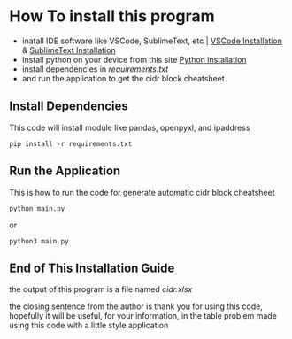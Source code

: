 # How To install this program

- inatall IDE software like VSCode, SublimeText, etc | [VSCode Installation](https://code.visualstudio.com/download) & [SublimeText Installation](https://www.sublimetext.com/download)
- install python on your device from this site [Python installation](https://www.python.org/downloads/)
- install dependencies in *requirements.txt*
- and run the application to get the cidr block cheatsheet

## Install Dependencies
This code will install module like pandas, openpyxl, and ipaddress
```
pip install -r requirements.txt
```

## Run the Application
This is how to run the code for generate automatic cidr block cheatsheet
```
python main.py
```
or
```
python3 main.py
```

## End of This Installation Guide
the output of this program is a file named *cidr.xlsx*

the closing sentence from the author is thank you for using this code, hopefully it will be useful, for your information, in the table problem made using this code with a little style application